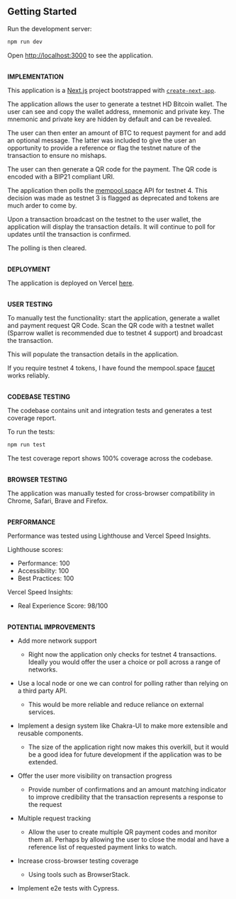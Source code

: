 ## Getting Started

Run the development server:

```bash
npm run dev
```

Open [http://localhost:3000](http://localhost:3000) to see the application.
<br/>
<br/>

**IMPLEMENTATION**

This application is a [Next.js](https://nextjs.org) project bootstrapped with [`create-next-app`](https://nextjs.org/docs/app/api-reference/cli/create-next-app).

The application allows the user to generate a testnet HD Bitcoin wallet.
The user can see and copy the wallet address, mnemonic and private key.
The mnemonic and private key are hidden by default and can be revealed.

The user can then enter an amount of BTC to request payment for and add an optional message. The latter was included to give the user an opportunity to provide a reference or flag the testnet nature of the transaction to ensure no mishaps.

The user can then generate a QR code for the payment. The QR code is encoded with a BIP21 compliant URI.

The application then polls the [mempool.space](https://mempool.space/testnet4) API for testnet 4. This decision was made as testnet 3 is flagged as deprecated and tokens are much arder to come by.

Upon a transaction broadcast on the testnet to the user wallet, the application will display the transaction details. It will continue to poll for updates until the transaction is confirmed.

The polling is then cleared.
<br/>
<br/>

**DEPLOYMENT**

The application is deployed on Vercel [here](https://pg1-senior-fe-test.vercel.app).
<br/>
<br/>

**USER TESTING**

To manually test the functionality: start the application, generate a wallet and payment request QR Code. Scan the QR code with a testnet wallet (Sparrow wallet is recommended due to testnet 4 support) and broadcast the transaction.

This will populate the transaction details in the application.

If you require testnet 4 tokens, I have found the mempool.space [faucet](https://https://mempool.space/testnet4/faucet) works reliably.
<br/>
<br/>

**CODEBASE TESTING**

The codebase contains unit and integration tests and generates a test coverage report.

To run the tests:

```bash
npm run test
```

The test coverage report shows 100% coverage across the codebase.
<br/>
<br/>

**BROWSER TESTING**

The application was manually tested for cross-browser compatibility in Chrome, Safari, Brave and Firefox.
<br/>
<br/>

**PERFORMANCE**

Performance was tested using Lighthouse and Vercel Speed Insights.

Lighthouse scores:

- Performance: 100
- Accessibility: 100
- Best Practices: 100

Vercel Speed Insights:

- Real Experience Score: 98/100
  <br/>
  <br/>

**POTENTIAL IMPROVEMENTS**

- Add more network support

  - Right now the application only checks for testnet 4 transactions. Ideally you would offer the user a choice or poll across a range of networks.

- Use a local node or one we can control for polling rather than relying on a third party API.

  - This would be more reliable and reduce reliance on external services.

- Implement a design system like Chakra-UI to make more extensible and reusable components.

  - The size of the application right now makes this overkill, but it would be a good idea for future development if the application was to be extended.

- Offer the user more visibility on transaction progress

  - Provide number of confirmations and an amount matching indicator to improve credibility that the transaction represents a response to the request

- Multiple request tracking

  - Allow the user to create multiple QR payment codes and monitor them all. Perhaps by allowing the user to close the modal and have a reference list of requested payment links to watch.

- Increase cross-browser testing coverage

  - Using tools such as BrowserStack.

- Implement e2e tests with Cypress.
